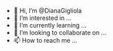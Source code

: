 - 👋 Hi, I’m @DianaGigliola
- 👀 I’m interested in ...
- 🌱 I’m currently learning ...
- 💞️ I’m looking to collaborate on ...
- 📫 How to reach me ...

<!---
DianaGigliola/DianaGigliola is a ✨ special ✨ repository because its `README.md` (this file) appears on your GitHub profile.
You can click the Preview link to take a look at your changes.
--->
